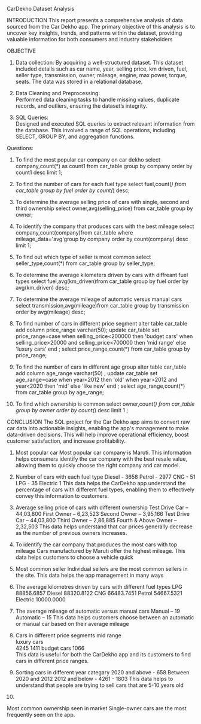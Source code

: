 CarDekho
Dataset Analysis 

INTRODUCTION 
This report presents a comprehensive analysis of data sourced 
from the Car Dekho app. The primary objective of this 
analysis is to uncover key insights, trends, and patterns within 
the dataset, providing valuable information for both 
consumers and industry stakeholders 

OBJECTIVE  
1. Data collection: 
By acquiring a well-structured dataset. This dataset included 
details such as car name, year, selling price, km driven, fuel, 
seller type, transmission, owner, mileage, engine, max power, 
torque, seats. The data was stored in a relational database.

2. Data Cleaning and Preprocessing:  
Performed data cleaning tasks to handle missing values, 
duplicate records, and outliers, ensuring the dataset’s 
integrity.

3. SQL Queries:  
Designed and executed SQL queries to extract relevant 
information from the database. This involved a range of SQL 
operations, including SELECT, GROUP BY, and aggregation 
functions.

Questions: 
1. To find the most popular car company on car dekho 
select company,count(*) as count1 from car_table group 
by company order by count1 desc limit 1;

3. To find the number of cars for each fuel type 
select fuel,count(*) from car_table group by fuel order 
by count(*) desc;

5. To determine the average selling price of cars with 
single, second and third ownership 
select owner,avg(selling_price) from car_table group by 
owner;

7. To identify the company that produces cars with the 
best mileage 
select company,count(company)from car_table where 
mileage_data='avg'group by company order by 
count(company) desc limit 1;

9. To find out which type of seller is most common 
select seller_type,count(*) from car_table group by 
seller_type;

11. To determine the average kilometers driven by cars 
with diffreant fuel types 
select fuel,avg(km_driven)from car_table  group by fuel 
order by avg(km_driven) desc;

13. To determine the average mileage of automatic versus 
manual cars 
select transmission,avg(mileage)from car_table  group by 
transmission order by avg(mileage) desc;

15. To find number of cars in different price segment 
alter table car_table add column price_range varchar(50); 
update car_table set price_range=case when 
selling_price<200000 then 'budget cars' 
when selling_price>20000 and selling_price<700000 
then 'mid range' 
else 'luxury cars' end ; 
select price_range,count(*) from car_table group by 
price_range;

17. To find the number of cars in different age group 
alter table car_table add column age_range varchar(50) ; 
update car_table set age_range=case when year<2012 
then 'old' 
when year>2012 and year<2020 then 'mid' 
else 'like new' end ; 
select age_range,count(*) from car_table group by 
age_range;

19. To find which ownership is common 
select owner,count(*) from car_table group by owner 
order by count(*) desc limit 1 ;


CONCLUSION 
The SQL project for the Car Dekho app aims to convert 
raw car data into actionable insights, enabling the app's 
management to make data-driven decisions. This will 
help improve operational efficiency, boost customer 
satisfaction, and increase profitability. 

1. Most popular car 
Most popular car company is Maruti. This information helps 
consumers identify the car company with the best resale value, 
allowing them to quickly choose the right company and car 
model.

3. Number of cars with each fuel type 
Diesel - 3658 
Petrol - 2977 
CNG - 51 
LPG - 35 
Electric 1 
This data helps the CarDekho app understand the percentage of 
cars with different fuel types, enabling them to effectively convey 
this information to customers.

5. Average selling price of cars with different ownership 
Test Drive Car – 44,03,800 
First Owner – 6,23,523 
Second Owner – 3,95,166 
Test Drive Car – 44,03,800 
Third Owner – 2,86,885 
Fourth & Above Owner – 2,32,503 
This data helps understand that car prices generally decrease as 
the number of previous owners increases.

7. To identify the car company that produces the most 
cars with top mileage 
Cars manufactured by Maruti offer the highest mileage. This 
data helps customers to choose a vehicle quick

9. Most common seller 
Individual sellers are the most common sellers in the site. This 
data helps the app management in many ways

11. The average kilometres driven by cars with different 
fuel types 
LPG 88856.6857 
Diesel 88320.8122 
CNG 66483.7451 
Petrol 54667.5321 
Electric 10000.0000

13. The average mileage of automatic versus manual cars 
Manual – 19 
Automatic – 15 
This data helps customers choose between an automatic or 
manual car based on their average mileage

15. Cars in different price segments 
mid range      
luxury cars     
4245 
1411 
budget cars     1066  
This data is useful for both the CarDekho app and its customers 
to find cars in different price ranges.

17. Sorting cars in different year categary 
2020 and above         -   658 
Between 2020 and 2012 
2012 and below         -   4261 -  1803 
This data helps to understand that people are trying to sell cars 
that are 5-10 years old

19. 
Most common ownership seen in market 
Single-owner cars are the most frequently seen on the app. 

